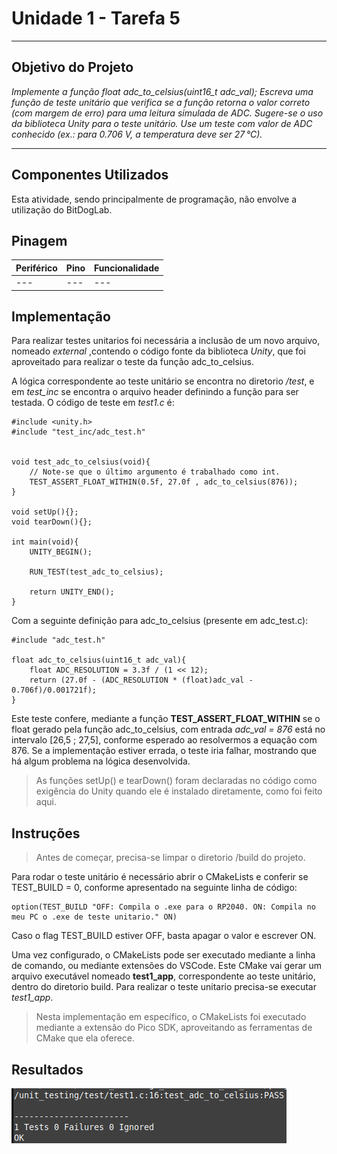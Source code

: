# Unidade 1 - Tarefa 5

---
## Objetivo do Projeto

*Implemente a função float adc_to_celsius(uint16_t adc_val);*
*Escreva uma função de teste unitário que verifica se a função retorna o valor correto (com margem de erro) para uma leitura simulada de ADC. Sugere-se o uso da biblioteca Unity para o teste unitário.*
*Use um teste com valor de ADC conhecido (ex.: para 0.706 V, a temperatura deve ser 27 °C).*

---

## Componentes Utilizados
Esta atividade, sendo principalmente de programação, não envolve a utilização do BitDogLab.

## Pinagem

| **Periférico** | **Pino** | **Funcionalidade** |
|----------------|----------|--------------------|
| --- | --- | --- |

## Implementação

Para realizar testes unitarios foi necessária a inclusão de um novo arquivo, nomeado *external* ,contendo o código fonte da biblioteca *Unity*, que foi aproveitado para realizar o teste da função adc_to_celsius.

A lógica correspondente ao teste unitário se encontra no diretorio */test*, e em *test_inc* se encontra o arquivo header definindo a função para ser testada. O código de teste em *test1.c* é:

    #include <unity.h>
    #include "test_inc/adc_test.h"


    void test_adc_to_celsius(void){
        // Note-se que o último argumento é trabalhado como int.
        TEST_ASSERT_FLOAT_WITHIN(0.5f, 27.0f , adc_to_celsius(876)); 
    }

    void setUp(){};
    void tearDown(){};

    int main(void){
        UNITY_BEGIN();

        RUN_TEST(test_adc_to_celsius);

        return UNITY_END();
    }

Com a seguinte definição para adc_to_celsius (presente em adc_test.c):

    #include "adc_test.h"

    float adc_to_celsius(uint16_t adc_val){
        float ADC_RESOLUTION = 3.3f / (1 << 12);
        return (27.0f - (ADC_RESOLUTION * (float)adc_val - 0.706f)/0.001721f);
    }

Este teste confere, mediante a função **TEST_ASSERT_FLOAT_WITHIN** se o float gerado pela função adc_to_celsius, com entrada *adc_val = 876* está no intervalo [26,5 ; 27,5], conforme esperado ao resolvermos a equação com 876. Se a implementação estiver errada, o teste iria falhar, mostrando que há algum problema na lógica desenvolvida.

> As funções setUp() e tearDown() foram declaradas no código como exigência do Unity quando ele é instalado diretamente, como foi feito aqui.

## Instruções

> Antes de começar, precisa-se limpar o diretorio /build do projeto.

Para rodar o teste unitário é necessário abrir o CMakeLists e conferir se TEST_BUILD = 0, conforme apresentado na seguinte linha de código:

    option(TEST_BUILD "OFF: Compila o .exe para o RP2040. ON: Compila no meu PC o .exe de teste unitario." ON)

Caso o flag TEST_BUILD estiver OFF, basta apagar o valor e escrever ON.

Uma vez configurado, o CMakeLists pode ser executado mediante a linha de comando, ou mediante extensões do VSCode. Este CMake vai gerar um arquivo executável nomeado **test1_app**, correspondente ao teste unitário, dentro do diretorio build. Para realizar o teste unitario precisa-se executar *test1_app*.

> Nesta implementação em específico, o CMakeLists foi executado mediante a extensão do Pico SDK, aproveitando as ferramentas de CMake que ela oferece.

## Resultados
![image_test_result](./assets/unit_test1.png)
